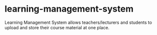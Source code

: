 # learning-management-system
Learning Management System allows teachers/lecturers and students to upload and store their course material at one place.
